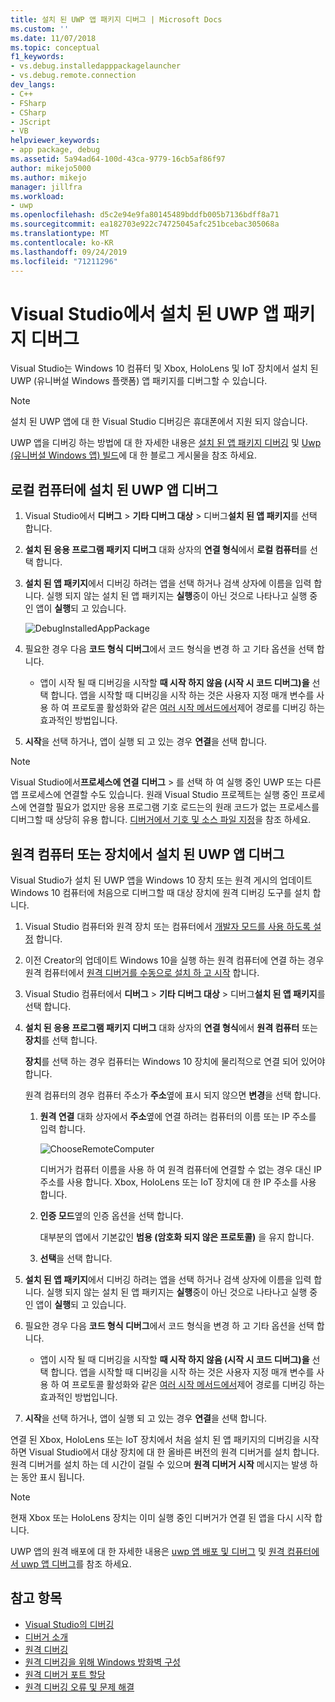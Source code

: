 ```yaml
---
title: 설치 된 UWP 앱 패키지 디버그 | Microsoft Docs
ms.custom: ''
ms.date: 11/07/2018
ms.topic: conceptual
f1_keywords:
- vs.debug.installedapppackagelauncher
- vs.debug.remote.connection
dev_langs:
- C++
- FSharp
- CSharp
- JScript
- VB
helpviewer_keywords:
- app package, debug
ms.assetid: 5a94ad64-100d-43ca-9779-16cb5af86f97
author: mikejo5000
ms.author: mikejo
manager: jillfra
ms.workload:
- uwp
ms.openlocfilehash: d5c2e94e9fa80145489bddfb005b7136bdff8a71
ms.sourcegitcommit: ea182703e922c74725045afc251bcebac305068a
ms.translationtype: MT
ms.contentlocale: ko-KR
ms.lasthandoff: 09/24/2019
ms.locfileid: "71211296"
---
```

# <a name="debug-an-installed-uwp-app-package-in-visual-studio"></a>Visual Studio에서 설치 된 UWP 앱 패키지 디버그

Visual Studio는 Windows 10 컴퓨터 및 Xbox, HoloLens 및 IoT 장치에서 설치 된 UWP (유니버설 Windows 플랫폼) 앱 패키지를 디버그할 수 있습니다.

>[!NOTE]
>설치 된 UWP 앱에 대 한 Visual Studio 디버깅은 휴대폰에서 지원 되지 않습니다.

UWP 앱을 디버깅 하는 방법에 대 한 자세한 내용은 [설치 된 앱 패키지 디버깅](https://devblogs.microsoft.com/devops/updates-for-debugging-installed-app-packages-in-visual-studio-2015-update-2/) 및 [Uwp (유니버설 Windows 앱) 빌드](https://devblogs.microsoft.com/visualstudio/universal-windows-apps-targeting-windows-10-anniversary-sdk/)에 대 한 블로그 게시물을 참조 하세요.

## <a name="debug-an-installed-uwp-app-on-a-local-machine"></a>로컬 컴퓨터에 설치 된 UWP 앱 디버그

1. Visual Studio에서 **디버그** > **기타 디버그 대상** > 디버그**설치 된 앱 패키지**를 선택 합니다.

1. **설치 된 응용 프로그램 패키지 디버그** 대화 상자의 **연결 형식**에서 **로컬 컴퓨터**를 선택 합니다.

1. **설치 된 앱 패키지**에서 디버깅 하려는 앱을 선택 하거나 검색 상자에 이름을 입력 합니다. 실행 되지 않는 설치 된 앱 패키지는 **실행**중이 아닌 것으로 나타나고 실행 중인 앱이 **실행**되 고 있습니다.

   ![DebugInstalledAppPackage](../debugger/media/debug-installed-app-pkg.png "DebugInstalledAppPackage")

1. 필요한 경우 다음 **코드 형식 디버그**에서 코드 형식을 변경 하 고 기타 옵션을 선택 합니다.
   - 앱이 시작 될 때 디버깅을 시작할 **때 시작 하지 않음 (시작 시 코드 디버그)을** 선택 합니다. 앱을 시작할 때 디버깅을 시작 하는 것은 사용자 지정 매개 변수를 사용 하 여 프로토콜 활성화와 같은 [여러 시작 메서드에서](/windows/uwp/xbox-apps/automate-launching-uwp-apps)제어 경로를 디버깅 하는 효과적인 방법입니다.

1. **시작**을 선택 하거나, 앱이 실행 되 고 있는 경우 **연결**을 선택 합니다.

> [!NOTE]
> Visual Studio에서**프로세스에 연결** **디버그** > 를 선택 하 여 실행 중인 UWP 또는 다른 앱 프로세스에 연결할 수도 있습니다. 원래 Visual Studio 프로젝트는 실행 중인 프로세스에 연결할 필요가 없지만 응용 프로그램 기호 로드는의 원래 코드가 없는 프로세스를 디버그할 때 상당히 유용 합니다. [디버거에서 기호 및 소스 파일 지정](specify-symbol-dot-pdb-and-source-files-in-the-visual-studio-debugger.md)을 참조 하세요.

## <a name="remote"></a>원격 컴퓨터 또는 장치에서 설치 된 UWP 앱 디버그

Visual Studio가 설치 된 UWP 앱을 Windows 10 장치 또는 원격 게시의 업데이트 Windows 10 컴퓨터에 처음으로 디버그할 때 대상 장치에 원격 디버깅 도구를 설치 합니다.

1. Visual Studio 컴퓨터와 원격 장치 또는 컴퓨터에서 [개발자 모드를 사용 하도록 설정](/windows/uwp/get-started/enable-your-device-for-development) 합니다.

1. 이전 Creator의 업데이트 Windows 10을 실행 하는 원격 컴퓨터에 연결 하는 경우 원격 컴퓨터에서 [원격 디버거를 수동으로 설치 하 고 시작](../debugger/remote-debugging.md) 합니다.

1. Visual Studio 컴퓨터에서 **디버그** > **기타 디버그 대상** > 디버그**설치 된 앱 패키지**를 선택 합니다.

1. **설치 된 응용 프로그램 패키지 디버그** 대화 상자의 **연결 형식**에서 **원격 컴퓨터** 또는 **장치**를 선택 합니다.

   **장치**를 선택 하는 경우 컴퓨터는 Windows 10 장치에 물리적으로 연결 되어 있어야 합니다.

   원격 컴퓨터의 경우 컴퓨터 주소가 **주소**옆에 표시 되지 않으면 **변경**을 선택 합니다.

   1. **원격 연결** 대화 상자에서 **주소**옆에 연결 하려는 컴퓨터의 이름 또는 IP 주소를 입력 합니다.

      ![ChooseRemoteComputer](../debugger/media/debug-remote-app-pkg.png "ChooseRemoteComputer")

      디버거가 컴퓨터 이름을 사용 하 여 원격 컴퓨터에 연결할 수 없는 경우 대신 IP 주소를 사용 합니다. Xbox, HoloLens 또는 IoT 장치에 대 한 IP 주소를 사용 합니다.
   1. **인증 모드**옆의 인증 옵션을 선택 합니다.

      대부분의 앱에서 기본값인 **범용 (암호화 되지 않은 프로토콜)** 을 유지 합니다.
   1. **선택**을 선택 합니다.

1. **설치 된 앱 패키지**에서 디버깅 하려는 앱을 선택 하거나 검색 상자에 이름을 입력 합니다. 실행 되지 않는 설치 된 앱 패키지는 **실행**중이 아닌 것으로 나타나고 실행 중인 앱이 **실행**되 고 있습니다.

1. 필요한 경우 다음 **코드 형식 디버그**에서 코드 형식을 변경 하 고 기타 옵션을 선택 합니다.
   - 앱이 시작 될 때 디버깅을 시작할 **때 시작 하지 않음 (시작 시 코드 디버그)을** 선택 합니다. 앱을 시작할 때 디버깅을 시작 하는 것은 사용자 지정 매개 변수를 사용 하 여 프로토콜 활성화와 같은 [여러 시작 메서드에서](/windows/uwp/xbox-apps/automate-launching-uwp-apps)제어 경로를 디버깅 하는 효과적인 방법입니다.

1. **시작**을 선택 하거나, 앱이 실행 되 고 있는 경우 **연결**을 선택 합니다.

연결 된 Xbox, HoloLens 또는 IoT 장치에서 처음 설치 된 앱 패키지의 디버깅을 시작 하면 Visual Studio에서 대상 장치에 대 한 올바른 버전의 원격 디버거를 설치 합니다. 원격 디버거를 설치 하는 데 시간이 걸릴 수 있으며 **원격 디버거 시작** 메시지는 발생 하는 동안 표시 됩니다.

>[!NOTE]
>현재 Xbox 또는 HoloLens 장치는 이미 실행 중인 디버거가 연결 된 앱을 다시 시작 합니다.

UWP 앱의 원격 배포에 대 한 자세한 내용은 [uwp 앱 배포 및 디버그](/windows/uwp/debug-test-perf/deploying-and-debugging-uwp-apps#advanced-remote-deployment-options) 및 [원격 컴퓨터에서 uwp 앱 디버그](run-windows-store-apps-on-a-remote-machine.md)를 참조 하세요.

## <a name="see-also"></a>참고 항목

- [Visual Studio의 디버깅](../debugger/index.yml)
- [디버거 소개](../debugger/debugger-feature-tour.md)
- [원격 디버깅](../debugger/remote-debugging.md)
- [원격 디버깅을 위해 Windows 방화벽 구성](../debugger/configure-the-windows-firewall-for-remote-debugging.md)
- [원격 디버거 포트 할당](../debugger/remote-debugger-port-assignments.md)
- [원격 디버깅 오류 및 문제 해결](../debugger/remote-debugging-errors-and-troubleshooting.md)